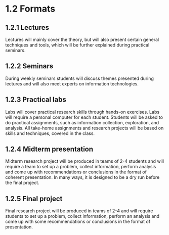 # 1.2  Formats


## 1.2.1  Lectures
Lectures will mainly cover the theory, but will also present certain general techniques and tools, which will be further explained during practical seminars.

## 1.2.2  Seminars
During weekly seminars students will discuss themes presented during lectures and will also meet experts on information technologies.

## 1.2.3  Practical labs
Labs will cover practical research skills through hands-on exercises. Labs will require a personal computer for each student. Students will be asked to do practical assignments, such as information collection, exploration, and analysis. All take-home assignments and research projects will be based on skills and techniques, covered in the class.

## 1.2.4  Midterm presentation
Midterm research project will be produced in teams of 2-4 students and will require a team to set up a problem, collect information, perform analysis and come up with recommendations or conclusions in the format of coherent presentation. In many ways, it is designed to be a dry run before the final project.

## 1.2.5  Final project
Final research project will be produced in teams of 2-4 and will require students to set up a problem, collect information, perform an analysis and come up with some recommendations or conclusions in the format of presentation.
